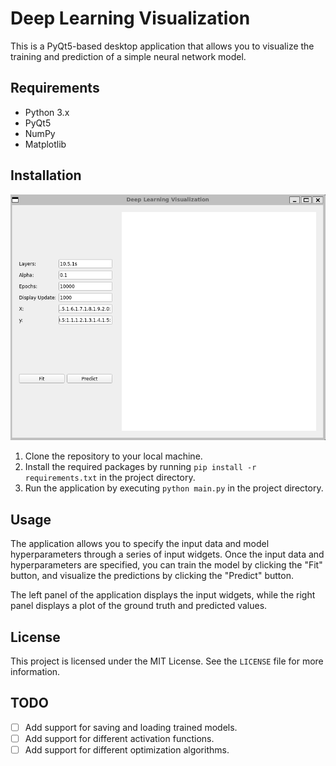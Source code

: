 # Deep Learning Visualization

This is a PyQt5-based desktop application that allows you to visualize the training and prediction of a simple neural network model.

## Requirements

- Python 3.x
- PyQt5
- NumPy
- Matplotlib

## Installation
![alt text](/images/deepqn.png "title")

1. Clone the repository to your local machine.
2. Install the required packages by running `pip install -r requirements.txt` in the project directory.
3. Run the application by executing `python main.py` in the project directory.

## Usage

The application allows you to specify the input data and model hyperparameters through a series of input widgets. Once the input data and hyperparameters are specified, you can train the model by clicking the "Fit" button, and visualize the predictions by clicking the "Predict" button.

The left panel of the application displays the input widgets, while the right panel displays a plot of the ground truth and predicted values.

## License

This project is licensed under the MIT License. See the `LICENSE` file for more information.


## TODO

- [ ] Add support for saving and loading trained models.
- [ ] Add support for different activation functions.
- [ ] Add support for different optimization algorithms.

